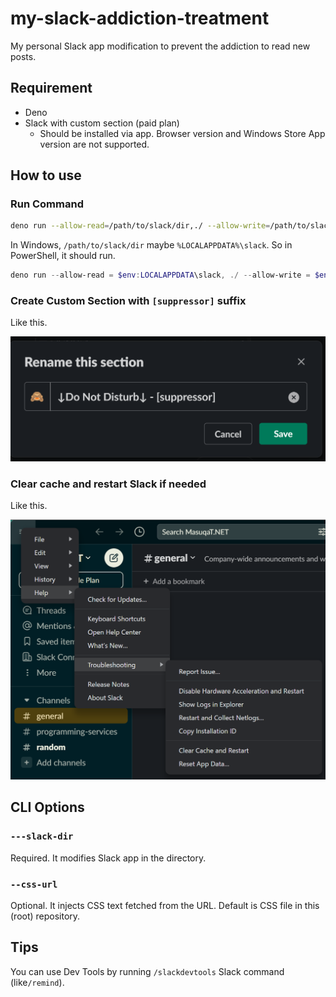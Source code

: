 # my-slack-addiction-treatment

My personal Slack app modification to prevent the addiction to read new posts.

## Requirement

* Deno
* Slack with custom section (paid plan)
    * Should be installed via app. Browser version and Windows Store App version are not supported.

## How to use

### Run Command

```sh
deno run --allow-read=/path/to/slack/dir,./ --allow-write=/path/to/slack/dir run.ts --slack-dir /path/to/slack/dir
```

In Windows, `/path/to/slack/dir` maybe `%LOCALAPPDATA%\slack`. So in PowerShell, it should run.

```powershell
deno run --allow-read = $env:LOCALAPPDATA\slack, ./ --allow-write = $env:LOCALAPPDATA\slack run.ts --slack-dir $env:LOCALAPPDATA\slack
```

### Create Custom Section with `[suppressor]` suffix

Like this.

![Show how to change section name in Slack](https://raw.githubusercontent.com/occar421/my-slack-addiction-treatment/main/section-name.png)

### Clear cache and restart Slack if needed

Like this.

![Show how to restart Slack](https://raw.githubusercontent.com/occar421/my-slack-addiction-treatment/main/restart.png)

## CLI Options

### `---slack-dir`

Required. It modifies Slack app in the directory.

### `--css-url`

Optional. It injects CSS text fetched from the URL. Default is CSS file in this (root) repository.

## Tips

You can use Dev Tools by running `/slackdevtools` Slack command (like`/remind`).
